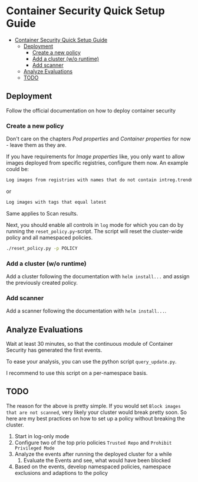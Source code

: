 # Container Security Quick Setup Guide

- [Container Security Quick Setup Guide](#container-security-quick-setup-guide)
  - [Deployment](#deployment)
    - [Create a new policy](#create-a-new-policy)
    - [Add a cluster (w/o runtime)](#add-a-cluster-wo-runtime)
    - [Add scanner](#add-scanner)
  - [Analyze Evaluations](#analyze-evaluations)
  - [TODO](#todo)

## Deployment

Follow the official documentation on how to deploy container security


### Create a new policy

Don't care on the chapters *Pod properties* and *Container properties* for now - leave them as they are.

If you have requirements for *Image properties* like, you only want to allow images deployed from specific registries, configure them now. An example could be:

```txt
Log images from registries with names that do not contain intreg.trendmicro.com
```

or

```txt
Log images with tags that equal latest
```

Same applies to Scan results.

Next, you should enable all controls in `log` mode for which you can do by running the `reset_policy.py`-script. The script will reset the cluster-wide policy and all namespaced policies.


```sh
./reset_policy.py -p POLICY
```

### Add a cluster (w/o runtime)

Add a cluster following the documentation with `helm install...` and assign the previously created policy.

### Add scanner

Add a scanner following the documentation with `helm install...`.

## Analyze Evaluations

Wait at least 30 minutes, so that the continuous module of Container Security has generated the first events.

To ease your analysis, you can use the python script `query_update.py`.

I recommend to use this script on a per-namespace basis.

## TODO




The reason for the above is pretty simple. If you would set `Block images that are not scanned`, very likely your cluster would break pretty soon. So here are my best practices on how to set up a policy without breaking the cluster.

1. Start in log-only mode
2. Configure two of the top prio policies `Trusted Repo` and `Prohibit Privileged Mode`
3. Analyze the events after running the deployed cluster for a while
   1. Evaluate the Events and see, what would have been blocked
4. Based on the events, develop namespaced policies, namespace exclusions and adaptions to the policy